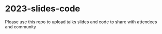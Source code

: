 # 2023-slides-code
Please use this repo to upload talks slides and code to share with attendees and community
